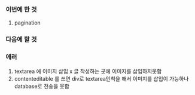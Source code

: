 ### 이번에 한 것

1. pagination

### 다음에 할 것

### 에러

1. textarea 에 이미지 삽입 x 글 작성하는 곳에 이미지를 삽입하지못함
2. contenteditable 를 쓰면 div로 textarea인척을 해서 이미지를 삽입이 가능하나 database로 전송을 못함
